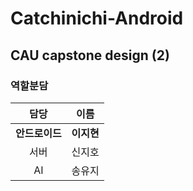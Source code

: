 # Catchinichi-Android

## CAU capstone design (2)

### 역할분담

|    담당    | 이름       |
| :--------: | ---------- |
| **안드로이드** | **이지현**     |
|  서버  | 신지호 |
|   AI     | 송유지     |

